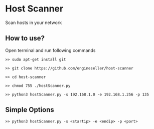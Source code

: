 # Host Scanner
Scan hosts in your network

## How to use?
Open terminal and run following commands
```
>> sudo apt-get install git
```
```
>> git clone https://github.com/engineseller/host-scanner
```
```
>> cd host-scanner
```
```
>> chmod 755 ./hostScanner.py
```
```
>> python3 hostScanner.py -s 192.168.1.0 -e 192.168.1.256 -p 135
```

## Simple Options
```
>> python3 hostScanner.py -s <startip> -e <endip> -p <port>
```
